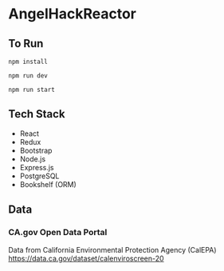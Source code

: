 # AngelHackReactor


## To Run
```
npm install
```

```
npm run dev
```


```
npm run start
```

## Tech Stack
- React
- Redux
- Bootstrap
- Node.js
- Express.js
- PostgreSQL
- Bookshelf (ORM)

## Data
### CA.gov Open Data Portal
Data from California Environmental Protection Agency (CalEPA)
https://data.ca.gov/dataset/calenviroscreen-20


